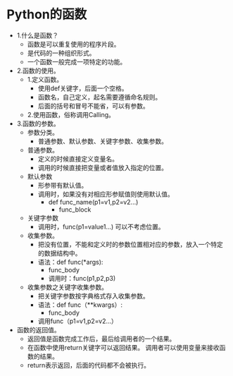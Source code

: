 # Python的函数
- 1.什么是函数？
    - 函数是可以重复使用的程序片段。
    - 是代码的一种组织形式。
    - 一个函数一般完成一项特定的功能。
- 2.函数的使用。
    - 1.定义函数。
        - 使用def关键字，后面一个空格。
        - 函数名，自己定义，起名需要遵循命名规则。
        - 后面的括号和冒号不能省，可以有参数。
    - 2.使用函数，俗称调用Calling。    
- 3.函数的参数。
    - 参数分类。
        - 普通参数、默认参数、关键字参数、收集参数。
    - 普通参数。
        - 定义的时候直接定义变量名。
        - 调用的时候直接把变量或者值放入指定的位置。
    - 默认参数
        - 形参带有默认值。
        - 调用时，如果没有对相应形参赋值则使用默认值。
            - def func_name(p1=v1,p2=v2...)
                - func_block
    - 关键字参数
        - 调用时，func(p1=value1...)  可以不考虑位置。 
    - 收集参数。
        - 把没有位置，不能和定义时的参数位置相对应的参数，放入一个特定的数据结构中。
        - 语法：def func(*args):
            - func_body
            - 调用时：func(p1,p2,p3)
    - 收集参数之关键字收集参数。
        - 把关键字参数按字典格式存入收集参数。
        - 语法：def func（**kwargs）:
            - func_body
        - 调用func（p1=v1,p2=v2...）
- 函数的返回值。
    - 返回值是函数完成工作后，最后给调用者的一个结果。
    - 在函数中使用return关键字可以返回结果。 调用者可以使用变量来接收函数的结果。      
    - return表示返回，后面的代码都不会被执行。